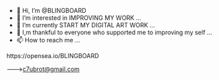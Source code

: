 - 👋 Hi, I’m @BLINGBOARD
- 👀 I’m interested in IMPROVING MY WORK ...
- 🌱 I’m currently START MY DIGITAL ART WORK  ...
- 💞️ I,m thankful to everyone who supported me to improving my self ...
- 📫 How to reach me ...

<!---
BLINGBOARD/BLINGBOARD is a ✨ special ✨ repository because its `README.md` (this file) appears on your GitHub profile.
You can click the Preview link to take a look at your changes.
--->https://opensea.io/BLINGBOARD 
--->c7ubrot@gmail.com
